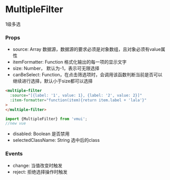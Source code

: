MultipleFilter
======================
1级多选

### Props

* source: Array 数据源，数据源的要求必须是对象数组，且对象必须有value属性
* itemFormatter: Function 格式化输出的每一项的显示文字
* size: Number， 默认为-1，表示可无限选择
* canBeSelect: Function，在点击筛选项时，会调用该函数判断当前是否可以继续进行选择，默认小于size都可以选择

```html
<multiple-filter 
  :source="[{label: '1', value: 1}, {label: '2', value: 2}]" 
  :item-formatter="function(item){return item.label + 'lala'}"
>
</multiple-filter>
```

```js
import {MultipleFilter} from 'vmui';
//new vue
```

* disabled: Boolean 是否禁用
* selectedClassName: String 选中后的class

### Events

* change: 当值改变时触发
* reject: 拒绝选择操作时触发

   
